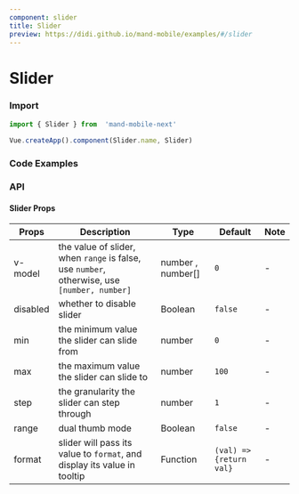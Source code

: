 ```yaml
---
component: slider
title: Slider
preview: https://didi.github.io/mand-mobile/examples/#/slider
---
```


# Slider


### Import

```javascript
import { Slider } from  'mand-mobile-next'

Vue.createApp().component(Slider.name, Slider)
```

### Code Examples

<demo-wrapper
  src="src/packages/slider/demo"
  :demos="demos"
/>

<script setup>
const demos = import.meta.globEager('../../../src/packages/slider/demo/demo*.vue')
</script>

<!-- DEMO -->

### API

#### Slider Props
|Props | Description | Type | Default | Note|
|----|-----|------|------|------|
|v-model|the value of slider, when <code>range</code> is false, use <code>number</code>, otherwise, use <code>[number, number]</code>|number , number[]|`0`|-|
|disabled|whether to disable slider|Boolean|`false`|-|
|min|the minimum value the slider can slide from|number|`0`|-|
|max|the maximum value the slider can slide to|number|`100`|-|
|step|the granularity the slider can step through|number|`1`|-|
|range|dual thumb mode|Boolean|`false`|-|
|format|slider will pass its value to <code>format</code>, and display its value in tooltip|Function|`(val) => {return val}`|-|
